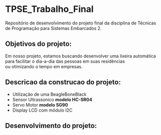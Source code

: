 # TPSE_Trabalho_Final
Repositório de desenvolvimento do projeto final da disciplina de Técnicas de Programação para Sistemas Embarcados 2.
## Objetivos do projeto:
Em nosso projeto, estamos buscando desenvolver uma lixeira automática\
para facilitar o dia-a-dia das pessoas em suas residências\
ou otimizando o tempo em empresas.
## Descricao da construcao do projeto:
- Utilização de uma BeagleBoneBlack <br>
- Sensor Ultrassonico **modelo HC-SR04** <br>
- Servo Motor **modelo SG90** <br>
- Display LCD com módulo I2C <br>

## Desenvolvimento do projeto:
